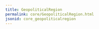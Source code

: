 ```yaml
---
title: GeopoliticalRegion
permalink: core/GeopoliticalRegion.html
jsonid: core_geopoliticalregion
---
```

